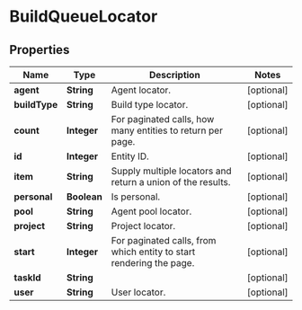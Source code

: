 
# BuildQueueLocator

## Properties
Name | Type | Description | Notes
------------ | ------------- | ------------- | -------------
**agent** | **String** | Agent locator. |  [optional]
**buildType** | **String** | Build type locator. |  [optional]
**count** | **Integer** | For paginated calls, how many entities to return per page. |  [optional]
**id** | **Integer** | Entity ID. |  [optional]
**item** | **String** | Supply multiple locators and return a union of the results. |  [optional]
**personal** | **Boolean** | Is personal. |  [optional]
**pool** | **String** | Agent pool locator. |  [optional]
**project** | **String** | Project locator. |  [optional]
**start** | **Integer** | For paginated calls, from which entity to start rendering the page. |  [optional]
**taskId** | **String** |  |  [optional]
**user** | **String** | User locator. |  [optional]



